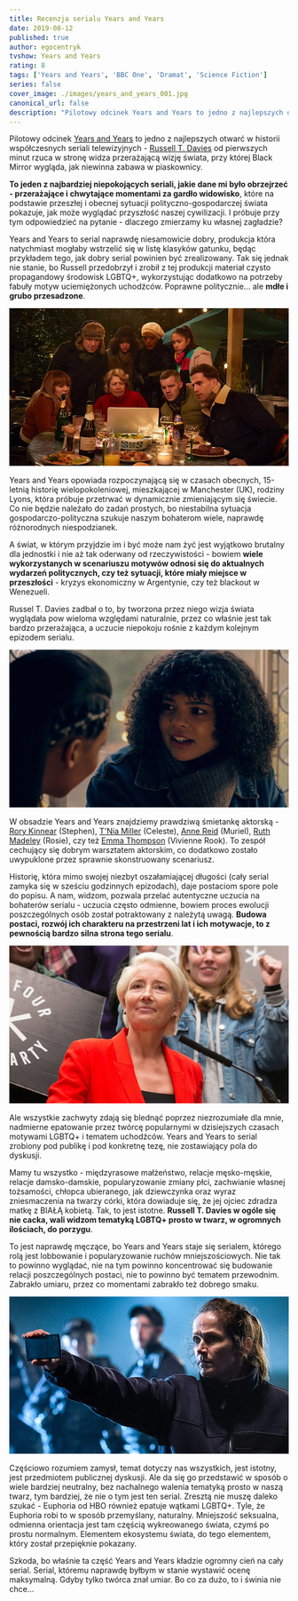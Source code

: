 ```yaml
---
title: Recenzja serialu Years and Years
date: 2019-08-12
published: true
author: egocentryk
tvshow: Years and Years
rating: 8
tags: ['Years and Years', 'BBC One', 'Dramat', 'Science Fiction']
series: false
cover_image: ./images/years_and_years_001.jpg
canonical_url: false
description: "Pilotowy odcinek Years and Years to jedno z najlepszych otwarć w historii współczesnych seriali telewizyjnych - Russell T. Davies od pierwszych minut rzuca w stronę widza przerażającą wizję świata, przy której Black Mirror wygląda, jak niewinna zabawa w piaskownicy."
---
```


Pilotowy odcinek [Years and Years](https://www.imdb.com/title/tt8694364/) to jedno z najlepszych otwarć w historii współczesnych seriali telewizyjnych - [Russell T. Davies](https://www.imdb.com/name/nm0203961/) od pierwszych minut rzuca w stronę widza przerażającą wizję świata, przy której Black Mirror wygląda, jak niewinna zabawa w piaskownicy.

**To jeden z najbardziej niepokojących seriali, jakie dane mi było obrzejrzeć - przerażające i chwytające momentami za gardło widowisko**, które na podstawie przeszłej i obecnej sytuacji polityczno-gospodarczej świata pokazuje, jak może wyglądać przyszłość naszej cywilizacji. I próbuje przy tym odpowiedzieć na pytanie - dlaczego zmierzamy ku własnej zagładzie?

Years and Years to serial naprawdę niesamowicie dobry, produkcja która natychmiast mogłaby wstrzelić się w listę klasyków gatunku, będąc przykładem tego, jak dobry serial powinien być zrealizowany. Tak się jednak nie stanie, bo Russell przedobrzył i zrobił z tej produkcji materiał czysto propagandowy środowisk LGBTQ+, wykorzystując dodatkowo na potrzeby fabuły motyw uciemiężonych uchodźców. Poprawne politycznie... ale **mdłe i grubo przesadzone**.

![Image](./images/years_and_years_002.jpg)

Years and Years opowiada rozpoczynającą się w czasach obecnych, 15-letnią historię wielopokoleniowej, mieszkającej w Manchester (UK), rodziny Lyons, która próbuje przetrwać w dynamicznie zmieniającym się świecie. Co nie będzie należało do zadań prostych, bo niestabilna sytuacja gospodarczo-polityczna szukuje naszym bohaterom wiele, naprawdę różnorodnych niespodzianek.

A świat, w którym przyjdzie im i być może nam żyć jest wyjątkowo brutalny dla jednostki i nie aż tak oderwany od rzeczywistości - bowiem **wiele wykorzystanych w scenariuszu motywów odnosi się do aktualnych wydarzeń politycznych, czy też sytuacji, które miały miejsce w przeszłości** - kryzys ekonomiczny w Argentynie, czy też blackout w Wenezueli.

Russel T. Davies zadbał o to, by tworzona przez niego wizja świata wyglądała pow wieloma względami naturalnie, przez co właśnie jest tak bardzo przerażająca, a uczucie niepokoju rośnie z każdym kolejnym epizodem serialu.

![Image](./images/years_and_years_003.jpg)

W obsadzie Years and Years znajdziemy prawdziwą śmietankę aktorską - [Rory Kinnear](https://www.imdb.com/name/nm1239499/) (Stephen), [T'Nia Miller](https://www.imdb.com/name/nm2761963/) (Celeste), [Anne Reid](https://www.imdb.com/name/nm0717176/) (Muriel), [Ruth Madeley](https://www.imdb.com/name/nm3978118/) (Rosie), czy też [Emma Thompson](https://www.imdb.com/name/nm0000668/) (Vivienne Rook). To zespół cechujący się dobrym warsztatem aktorskim, co dodatkowo zostało uwypuklone przez sprawnie skonstruowany scenariusz.

Historię, która mimo swojej niezbyt oszałamiającej długości (cały serial zamyka się w sześciu godzinnych epizodach), daje postaciom spore pole do popisu. A nam, widzom, pozwala przelać autentyczne uczucia na bohaterów serialu - uczucia często odmienne, bowiem proces ewolucji poszczególnych osób został potraktowany z należytą uwagą. **Budowa postaci, rozwój ich charakteru na przestrzeni lat i ich motywacje, to z pewnością bardzo silna strona tego serialu**.

![Image](./images/years_and_years_004.jpg)

Ale wszystkie zachwyty zdają się blednąć poprzez niezrozumiałe dla mnie, nadmierne epatowanie przez twórcę popularnymi w dzisiejszych czasach motywami LGBTQ+ i tematem uchodźców. Years and Years to serial zrobiony pod publikę i pod konkretnę tezę, nie zostawiający pola do dyskusji.

Mamy tu wszystko - międzyrasowe małżeństwo, relacje męsko-męskie, relacje damsko-damskie, popularyzowanie zmiany płci, zachwianie własnej tożsamości, chłopca ubieranego, jak dziewczynka oraz wyraz zniesmaczenia na twarzy córki, która dowiaduje się, że jej ojciec zdradza matkę z BIAŁĄ kobietą. Tak, to jest istotne. **Russell T. Davies w ogóle się nie cacka, wali widzom tematyką LGBTQ+ prosto w twarz, w ogromnych ilościach, do porzygu**.

To jest naprawdę męczące, bo Years and Years staje się serialem, którego rolą jest lobbowanie i popularyzowanie ruchów mniejszościowych. Nie tak to powinno wyglądać, nie na tym powinno koncentrować się budowanie relacji poszczególnych postaci, nie to powinno być tematem przewodnim. Zabrakło umiaru, przez co momentami zabrakło też dobrego smaku.

![Image](./images/years_and_years_005.jpg)

Częściowo rozumiem zamysł, temat dotyczy nas wszystkich, jest istotny, jest przedmiotem publicznej dyskusji. Ale da się go przedstawić w sposób o wiele bardziej neutralny, bez nachalnego walenia tematyką prosto w naszą twarz, tym bardziej, że nie o tym jest ten serial. Zresztą nie muszę daleko szukać - Euphoria od HBO również epatuje wątkami LGBTQ+. Tyle, że Euphoria robi to w sposób przemyślany, naturalny. Mniejszość seksualna, odmienna orientacja jest tam częścią wykreowanego świata, czymś po prostu normalnym. Elementem ekosystemu świata, do tego elementem, który został przepięknie pokazany.

Szkoda, bo właśnie ta część Years and Years kładzie ogromny cień na cały serial. Serial, któremu naprawdę byłbym w stanie wystawić ocenę maksymalną. Gdyby tylko twórca znał umiar. Bo co za dużo, to i świnia nie chce...